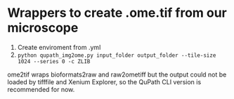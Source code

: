 # Wrappers to create .ome.tif from our microscope

1. Create enviroment from .yml
2. ```python qupath_img2ome.py input_folder output_folder --tile-size 1024 --series 0 -c ZLIB```

ome2tif wraps bioformats2raw and raw2ometiff but the output could not be loaded by tifffile and Xenium Explorer, so the QuPath CLI version is recommended for now.
